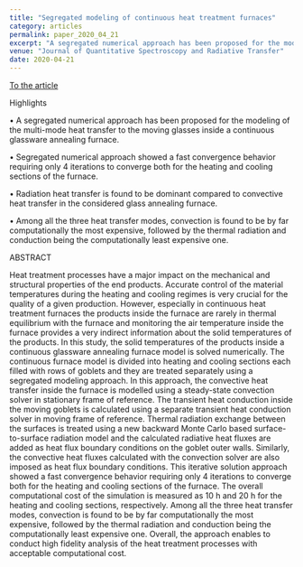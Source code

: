 ```yaml
---
title: "Segregated modeling of continuous heat treatment furnaces"
category: articles
permalink: paper_2020_04_21
excerpt: "A segregated numerical approach has been proposed for the modeling of the multi-mode heat transfer to the moving glasses inside a continuous glassware annealing furnace. Segregated numerical approach showed a fast convergence behavior requiring only 4 iterations to converge both for the heating and cooling sections of the furnace."
venue: "Journal of Quantitative Spectroscopy and Radiative Transfer"
date: 2020-04-21
---
```


[To the article](https://www.sciencedirect.com/science/article/abs/pii/S0022407319309434)

Highlights

• A segregated numerical approach has been proposed for the modeling of the multi-mode heat transfer to the moving glasses inside a continuous glassware annealing furnace.

• Segregated numerical approach showed a fast convergence behavior requiring only 4 iterations to converge both for the heating and cooling sections of the furnace.

• Radiation heat transfer is found to be dominant compared to convective heat transfer in the considered glass annealing furnace.

• Among all the three heat transfer modes, convection is found to be by far computationally the most expensive, followed by the thermal radiation and conduction being the computationally least expensive one.

ABSTRACT

Heat treatment processes have a major impact on the mechanical and structural properties of the end products. Accurate control of the material temperatures during the heating and cooling regimes is very crucial for the quality of a given production. However, especially in continuous heat treatment furnaces the products inside the furnace are rarely in thermal equilibrium with the furnace and monitoring the air temperature inside the furnace provides a very indirect information about the solid temperatures of the products. In this study, the solid temperatures of the products inside a continuous glassware annealing furnace model is solved numerically. The continuous furnace model is divided into heating and cooling sections each filled with rows of goblets and they are treated separately using a segregated modeling approach. In this approach, the convective heat transfer inside the furnace is modelled using a steady-state convection solver in stationary frame of reference. The transient heat conduction inside the moving goblets is calculated using a separate transient heat conduction solver in moving frame of reference. Thermal radiation exchange between the surfaces is treated using a new backward Monte Carlo based surface-to-surface radiation model and the calculated radiative heat fluxes are added as heat flux boundary conditions on the goblet outer walls. Similarly, the convective heat fluxes calculated with the convection solver are also imposed as heat flux boundary conditions. This iterative solution approach showed a fast convergence behavior requiring only 4 iterations to converge both for the heating and cooling sections of the furnace. The overall computational cost of the simulation is measured as 10 h and 20 h for the heating and cooling sections, respectively. Among all the three heat transfer modes, convection is found to be by far computationally the most expensive, followed by the thermal radiation and conduction being the computationally least expensive one. Overall, the approach enables to conduct high fidelity analysis of the heat treatment processes with acceptable computational cost.

